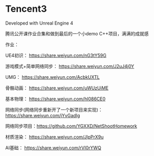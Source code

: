 # Tencent3

Developed with Unreal Engine 4

腾讯公开课作业合集和做到最后的一个小demo
C++项目，满满的成就感

作业：

UE4初识：
https://share.weiyun.com/nG3tY59G

游戏模式+简单网络同步：
https://share.weiyun.com/J2uJ4j0Y

UMG：
https://share.weiyun.com/AcbkUXTL

骨骼动画：
https://share.weiyun.com/uWUzUiME

基本物理：
https://share.weiyun.com/hI086CE0

网络同步(网络同步重新开了一个新项目来实现)：
https://share.weiyun.com/jYvGadIg

网络同步项目：https://github.com/YGXXD/NetShootHomework

材质渲染：
https://share.weiyun.com/JlpPrX9u

AI基础：
https://share.weiyun.com/rVI0rYWQ
